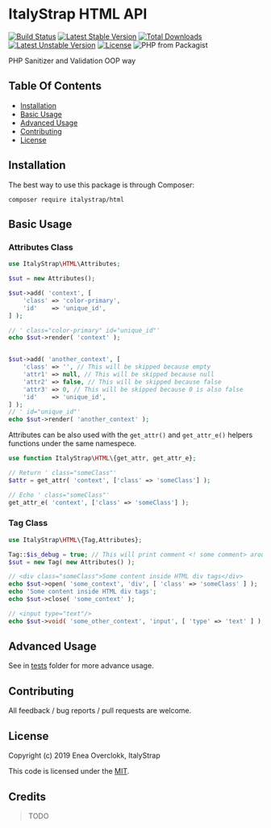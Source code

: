 # ItalyStrap HTML API

[![Build Status](https://travis-ci.org/ItalyStrap/html.svg?branch=master)](https://travis-ci.org/ItalyStrap/html)
[![Latest Stable Version](https://img.shields.io/packagist/v/italystrap/html.svg)](https://packagist.org/packages/italystrap/html)
[![Total Downloads](https://img.shields.io/packagist/dt/italystrap/html.svg)](https://packagist.org/packages/italystrap/html)
[![Latest Unstable Version](https://img.shields.io/packagist/vpre/italystrap/html.svg)](https://packagist.org/packages/italystrap/html)
[![License](https://img.shields.io/packagist/l/italystrap/html.svg)](https://packagist.org/packages/italystrap/html)
![PHP from Packagist](https://img.shields.io/packagist/php-v/italystrap/html)

PHP Sanitizer and Validation OOP way

## Table Of Contents

* [Installation](#installation)
* [Basic Usage](#basic-usage)
* [Advanced Usage](#advanced-usage)
* [Contributing](#contributing)
* [License](#license)

## Installation

The best way to use this package is through Composer:

```CMD
composer require italystrap/html
```

## Basic Usage

### Attributes Class

```php
use ItalyStrap\HTML\Attributes;

$sut = new Attributes();

$sut->add( 'context', [
    'class'	=> 'color-primary',
    'id'	=> 'unique_id',
] );

// ' class="color-primary" id="unique_id"'
echo $sut->render( 'context' );


$sut->add( 'another_context', [
    'class'	=> '', // This will be skipped because empty
    'attr1'	=> null, // This will be skipped because null
    'attr2'	=> false, // This will be skipped because false
    'attr3'	=> 0, // This will be skipped because 0 is also false
    'id'	=> 'unique_id',
] );
// ' id="unique_id"'
echo $sut->render( 'another_context' );
```

Attributes can be also used with the `get_attr()` and `get_attr_e()` helpers functions under the same namespece.

```php
use function ItalyStrap\HTML\{get_attr, get_attr_e};

// Return ' class="someClass"'
$attr = get_attr( 'context', ['class' => 'someClass'] );

// Echo ' class="someClass"'
get_attr_e( 'context', ['class' => 'someClass'] );
```

### Tag Class

```php
use ItalyStrap\HTML\{Tag,Attributes};

Tag::$is_debug = true; // This will print comment <! some comment> around the output for debugging, you can see it with ctrl + u key in the browser
$sut = new Tag( new Attributes() );

// <div class="someClass">Some content inside HTML div tags</div>
echo $sut->open( 'some_context', 'div', [ 'class' => 'someClass' ] );
echo 'Some content inside HTML div tags';
echo $sut->close( 'some_context' );

// <input type="text"/>
echo $sut->void( 'some_other_context', 'input', [ 'type' => 'text' ] );
```

## Advanced Usage

See in [tests](tests) folder for more advance usage.

## Contributing

All feedback / bug reports / pull requests are welcome.

## License

Copyright (c) 2019 Enea Overclokk, ItalyStrap

This code is licensed under the [MIT](LICENSE).

## Credits

> TODO